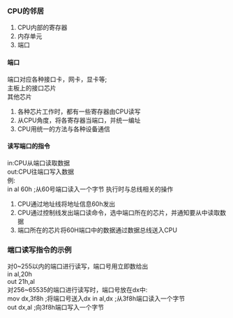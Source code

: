 ### CPU的邻居
1. CPU内部的寄存器
2. 内存单元
3. 端口
#### 端口
端口对应各种接口卡，网卡，显卡等;  
主板上的接口芯片  
其他芯片  
1. 各种芯片工作时，都有一些寄存器由CPU读写  
2. 从CPU角度，将各寄存器当端口，并统一编址
3. CPU用统一的方法与各种设备通信  
#### 读写端口的指令
in:CPU从端口读取数据  
out:CPU往端口写入数据  
例:  
in al 60h   ;从60号端口读入一个字节
执行时与总线相关的操作  
1. CPU通过地址线将地址信息60h发出
2. CPU通过控制线发出端口读命令，选中端口所在的芯片，并通知要从中读取数据
3. 端口所在的芯片将60H端口中的数据通过数据总线送入CPU
### 端口读写指令的示例
对0~255以内的端口进行读写，端口号用立即数给出  
in al,20h  
out 21h,al  
对256~65535的端口进行读写时，端口号放在dx中:  
mov dx,3f8h ;将端口号送入dx
in al,dx ;从3f8h端口读入一个字节  
out dx,al ;向3f8h端口写入一个字节  
